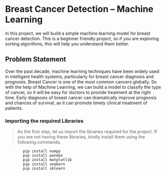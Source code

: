 # Breast Cancer Detection – Machine Learning
In this project, we will build a simple machine learning model for breast cancer detection. This is a beginner friendly project, so if you are exploring sorting algorithms, this will help you understand them better.

## Problem Statement
Over the past decade, machine learning techniques have been widely used in intelligent health systems, particularly for breast cancer diagnosis and prognosis.  Breast Cancer is one of the most common cancers globally. So with the help of Machine Learning, we can build a model to classify the type of cancer, so it will be easy for doctors to provide treatment at the right time. Early diagnosis of breast cancer can dramatically improve prognosis and chances of survival, as it can promote timely clinical treatment of patients. 

### Importing the required Libraries
> As the first step, let us import the libraries required for the project. If you are not having these libraries, kindly install them using the following commands.

```
        pip install numpy
        pip install pandas
        pip install matplotlib
        pip install seaborn
        pip install sklearn
```
